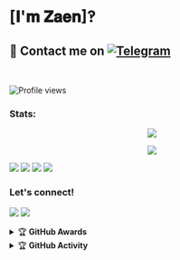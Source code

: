 # [𝐈'𝐦 𝐙𝐚𝐞𝐧]‽

## 📨 Contact me on [![Telegram](https://img.shields.io/badge/telegram-1b77FF.svg?style=for-the-badge&logo=telegram)](https://t.me/MaFia_Tobatz) 
<br>

![Profile views](https://komarev.com/ghpvc/?username=ZaenXP&color=red&style=flat-square&label=Profile+Views)
### Stats:
<p align="center"><a href="https://github.com/ZaenXP"><img src="https://github-readme-stats.vercel.app/api?username=ZaenXP&show_icons=true&theme=radical"></a></p>
<p align="center"><a href="https://github.com/ZaenXP"><img src="https://github-readme-stats.vercel.app/api/top-langs/?username=ZaenXP&theme=radical&layout=compact"></a></p> 


<p>
    <img src="https://img.shields.io/badge/OS-Linux-blue?&logo=Linux" />
    <img src="https://img.shields.io/badge/OS-Windows-blue?&logo=Windows" />
    <img src="https://img.shields.io/badge/IDE-Xcode-blue?&logo=xcode" />
    <img src=aext-gray?&logo=Sublime-Text" />
</p>

### Let's connect!
<p>
    <a href="https://t.me/Mafia_Tobatz" target="blank"><img src="https://img.shields.io/badge/@Mafia_Tobatz-30302f?style=flat&logo=telegram" /></a>
    <a href="https://instagram.com/zaen768_" target="blank"><img src="https://img.shields.io/badge/@zaen768_-30302f?style=flat&logo=instagram" /></a>
</p>
<details>
    <summary>&#127942 <b>GitHub Awards</b></summary><br/>

![Github Trophy](https://github-profile-trophy.vercel.app/?username=phaticusthiccy)

</details>

<details>
    <summary>&#127942 <b>GitHub Activity</b></summary><br/>

![Metrics](https://metrics.lecoq.io/ZaenXP?template=classic&repositories.forks=true&languages=1&languages.colors=github&languages.threshold=0%25&config.timezone=Asia%2FJakarta)

</details>

